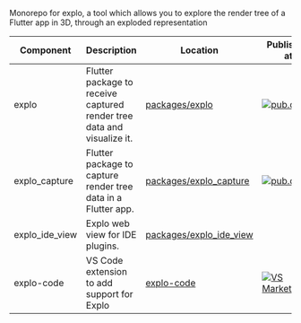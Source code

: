 Monorepo for explo, a tool which allows you to explore the render tree of a
Flutter app in 3D, through an exploded representation

| Component      | Description                                                            | Location                                             | Published at                                                                                                                                          |
| -------------- | ---------------------------------------------------------------------- | ---------------------------------------------------- | ----------------------------------------------------------------------------------------------------------------------------------------------------- |
| explo          | Flutter package to receive captured render tree data and visualize it. | [packages/explo](./packages/explo)                   | [![pub.dev](https://badgen.net/pub/v/explo)](https://pub.dev/packages/explo)                                                                          |
| explo_capture  | Flutter package to capture render tree data in a Flutter app.          | [packages/explo_capture](./packages/explo_capture)   | [![pub.dev](https://badgen.net/pub/v/explo_capture)](https://pub.dev/packages/explo_capture)                                                          |
| explo_ide_view | Explo web view for IDE plugins.                                        | [packages/explo_ide_view](./packages/explo_ide_view) |                                                                                                                                                       |
| explo-code     | VS Code extension to add support for Explo                             | [explo-code](./explo-code)                           | [![VS Marketplace](https://badgen.net/vs-marketplace/v/blaugold.explo-code)](https://marketplace.visualstudio.com/items?itemName=blaugold.explo-code) |
